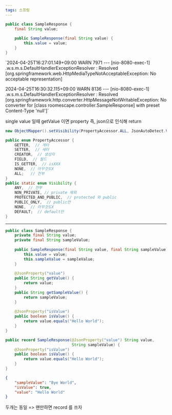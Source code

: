 ```yaml
---
tags: 스프링
---
```

```java
public class SampleResponse {  
    final String value;  
  
    public SampleResponse(final String value) {  
        this.value = value;  
    }  
}
```
`2024-04-25T16:27:01.149+09:00  WARN 7971 --- [nio-8080-exec-1] .w.s.m.s.DefaultHandlerExceptionResolver : Resolved [org.springframework.web.HttpMediaTypeNotAcceptableException: No acceptable representation]

2024-04-25T16:30:32.115+09:00  WARN 8136 --- [nio-8080-exec-1] .w.s.m.s.DefaultHandlerExceptionResolver : Resolved [org.springframework.http.converter.HttpMessageNotWritableException: No converter for [class roomescape.controller.SampleResponse] with preset Content-Type 'null']`

single value 일때 getValue 이면 property 즉, json으로 인식해 return

```java
new ObjectMapper().setVisibility(PropertyAccessor.ALL, JsonAutoDetect.Visibility.ANY);
```

```java
public enum PropertyAccessor {  
    GETTER,  // 게터
    SETTER,  // 세터
    CREATOR,  // 생성자
    FIELD,  // 필드
    IS_GETTER,  // isXXX
    NONE,  // 아무것도X
    ALL;   // 전부
}
public static enum Visibility {  
    ANY,  // 전부
    NON_PRIVATE, // private 제외  
    PROTECTED_AND_PUBLIC,  // protected 와 public
    PUBLIC_ONLY,  // public만
    NONE,  // 아무것도X
    DEFAULT;  // default만
}
```


---

```java
public class SampleResponse {  
    private final String value;  
    private final String sampleValue;  
  
    public SampleResponse(final String value, final String sampleValue) {  
        this.value = value;  
        this.sampleValue = sampleValue;  
    }  
  
    @JsonProperty("value")  
    public String getValue() {  
        return value;  
    }  
    public String getSampleValue() {  
        return sampleValue;  
    }  
  
    @JsonProperty("isValue")  
    public boolean isValue() {  
        return value.equals("Hello World");  
    }  
}
```

```java
public record SampleResponse(@JsonProperty("value") String value,  
                             String sampleValue) {  
    @JsonProperty("isValue")  
    public boolean isValue() {  
        return value.equals("Hello World");  
    }  
}
```

```json
{
	"sampleValue": "Bye World",
	"isValue": true,
	"value": "Hello World"
}
```
두개는 동일
=> 왠만하면 record 를 쓰자
